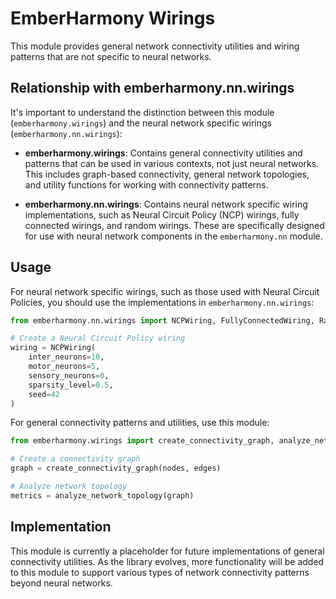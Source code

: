 # EmberHarmony Wirings

This module provides general network connectivity utilities and wiring patterns that are not specific to neural networks.

## Relationship with emberharmony.nn.wirings

It's important to understand the distinction between this module (`emberharmony.wirings`) and the neural network specific wirings (`emberharmony.nn.wirings`):

- **emberharmony.wirings**: Contains general connectivity utilities and patterns that can be used in various contexts, not just neural networks. This includes graph-based connectivity, general network topologies, and utility functions for working with connectivity patterns.

- **emberharmony.nn.wirings**: Contains neural network specific wiring implementations, such as Neural Circuit Policy (NCP) wirings, fully connected wirings, and random wirings. These are specifically designed for use with neural network components in the `emberharmony.nn` module.

## Usage

For neural network specific wirings, such as those used with Neural Circuit Policies, you should use the implementations in `emberharmony.nn.wirings`:

```python
from emberharmony.nn.wirings import NCPWiring, FullyConnectedWiring, RandomWiring

# Create a Neural Circuit Policy wiring
wiring = NCPWiring(
    inter_neurons=10,
    motor_neurons=5,
    sensory_neurons=0,
    sparsity_level=0.5,
    seed=42
)
```

For general connectivity patterns and utilities, use this module:

```python
from emberharmony.wirings import create_connectivity_graph, analyze_network_topology

# Create a connectivity graph
graph = create_connectivity_graph(nodes, edges)

# Analyze network topology
metrics = analyze_network_topology(graph)
```

## Implementation

This module is currently a placeholder for future implementations of general connectivity utilities. As the library evolves, more functionality will be added to this module to support various types of network connectivity patterns beyond neural networks.
